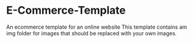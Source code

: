 # E-Commerce-Template
An ecommerce template for an online website 
This template contains am img folder for images that should be replaced with your own images.
